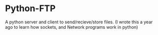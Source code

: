 # Python-FTP
 A python server and client to send/recieve/store files.
	(I wrote this a year ago to learn how sockets, and Network programs work in python)